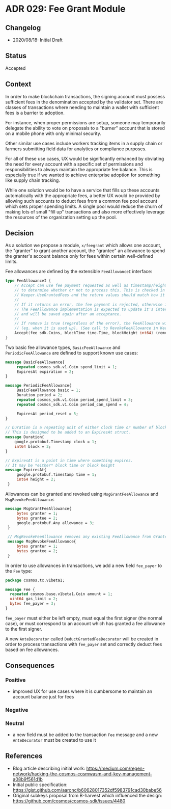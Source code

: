 # ADR 029: Fee Grant Module

## Changelog

- 2020/08/18: Initial Draft

## Status

Accepted

## Context

In order to make blockchain transactions, the signing account must possess sufficient fees in the denomination accepted
by the validator set. There are classes of transactions where needing to maintain a wallet with sufficient fees is a
barrier to adoption.

For instance, when proper permissions are setup, someone may temporarily delegate the ability to vote on proposals to
a "burner" account that is stored on a mobile phone with only minimal security.

Other similar use cases include workers tracking items in a supply chain or farmers submitting field data for analytics
or compliance purposes.

For all of these use cases, UX would be significantly enhanced by obviating the need for every account with a specific
set of permissions and responsibilities to always maintain the appropriate fee balance. This is especially true if we
wanted to achieve enterprise adoption for something like supply chain tracking.

While one solution would be to have a service that fills up these accounts automatically with the appropriate fees, a better UX
would be provided by allowing such accounts to deduct fees from a common fee pool account which sets proper spending limits.
A single pool would reduce the churn of making lots of small "fill up" transactions and also more effectively leverage
the resources of the organization setting up the pool.

## Decision

As a solution we propose a module, `x/feegrant` which allows one account, the "granter" to grant another account, the "grantee"
an allowance to spend the granter's account balance only for fees within certain well-defined limits.

Fee allowances are defined by the extensible `FeeAllowanceI` interface:

```go
type FeeAllowanceI {
    // Accept can use fee payment requested as well as timestamp/height of the current block
 	// to determine whether or not to process this. This is checked in
 	// Keeper.UseGrantedFees and the return values should match how it is handled there.
 	//
 	// If it returns an error, the fee payment is rejected, otherwise it is accepted.
 	// The FeeAllowance implementation is expected to update it's internal state
 	// and will be saved again after an acceptance.
 	//
 	// If remove is true (regardless of the error), the FeeAllowance will be deleted from storage
 	// (eg. when it is used up). (See call to RevokeFeeAllowance in Keeper.UseGrantedFees)
 	Accept(fee sdk.Coins, blockTime time.Time, blockHeight int64) (remove bool, err error)
}
```

Two basic fee allowance types, `BasicFeeAllowance` and `PeriodicFeeAllowance` are defined to support known use cases:

```proto
message BasicFeeAllowance{
     repeated cosmos_sdk.v1.Coin spend_limit = 1;
     ExpiresAt expiration = 2;
}

message PeriodicFeeAllowance{
     BasicFeeAllowance basic = 1;
     Duration period = 2;
     repeated cosmos_sdk.v1.Coin period_spend_limit = 3;
     repeated cosmos_sdk.v1.Coin period_can_spend = 4;

     ExpiresAt period_reset = 5;
}

// Duration is a repeating unit of either clock time or number of blocks.
// This is designed to be added to an ExpiresAt struct.
message Duration{
    google.protobuf.Timestamp clock = 1;
    int64 block = 2;
}

// ExpiresAt is a point in time where something expires.
// It may be *either* block time or block height
message ExpiresAt{
     google.protobuf.Timestamp time = 1;
     int64 height = 2;
 }
```

Allowances can be granted and revoked using `MsgGrantFeeAllowance` and `MsgRevokeFeeAllowance`:

```proto
message MsgGrantFeeAllowance{
     bytes granter = 1;
     bytes grantee = 2;
     google.protobuf.Any allowance = 3;
 }

 // MsgRevokeFeeAllowance removes any existing FeeAllowance from Granter to Grantee.
 message MsgRevokeFeeAllowance{
     bytes granter = 1;
     bytes grantee = 2;
 }
```

In order to use allowances in transactions, we add a new field `fee_payer` to the `Fee` type:
```proto
package cosmos.tx.v1beta1;

message Fee {
  repeated cosmos.base.v1beta1.Coin amount = 1;
  uint64 gas_limit = 2;
  bytes fee_payer = 3;
}
```

`fee_payer` must either be left empty, must equal the first signer (the normal case), or must correspond to an
account which has granted a fee allowance to the first signer.

A new `AnteDecorator` called `DeductGrantedFeeDecorator` will be created in order to process transactions with `fee_payer`
set and correctly deduct fees based on fee allowances.

## Consequences

### Positive

- improved UX for use cases where it is cumbersome to maintain an account balance just for fees

### Negative

### Neutral

- a new field must be added to the transaction `Fee` message and a new `AnteDecorator` must be
created to use it

## References

- Blog article describing initial work: https://medium.com/regen-network/hacking-the-cosmos-cosmwasm-and-key-management-a08b9f561d1b
- Initial public specification: https://gist.github.com/aaronc/b60628017352df5983791cad30babe56
- Original subkeys proposal from B-harvest which influenced the design: https://github.com/cosmos/cosmos-sdk/issues/4480
